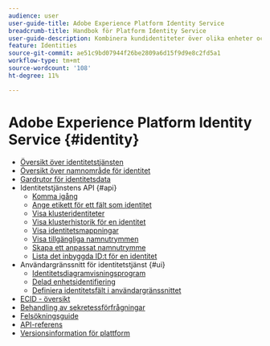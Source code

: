 ```yaml
---
audience: user
user-guide-title: Adobe Experience Platform Identity Service
breadcrumb-title: Handbok för Platform Identity Service
user-guide-description: Kombinera kundidentiteter över olika enheter och system för att leverera personaliserade digitala upplevelser.
feature: Identities
source-git-commit: ae51c9bd07944f26be2809a6d15f9d9e8c2fd5a1
workflow-type: tm+mt
source-wordcount: '108'
ht-degree: 11%

---
```



# Adobe Experience Platform Identity Service {#identity}

- [Översikt över identitetstjänsten](home.md)
- [Översikt över namnområde för identitet](namespaces.md)
- [Gardrutor för identitetsdata](guardrails.md)
- Identitetstjänstens API {#api}
   - [Komma igång](api/getting-started.md)
   - [Ange etikett för ett fält som identitet](api/label-identities.md)
   - [Visa klusteridentiteter](api/list-cluster-identites.md)
   - [Visa klusterhistorik för en identitet](api/list-cluster-history.md)
   - [Visa identitetsmappningar](api/list-identity-mappings.md)
   - [Visa tillgängliga namnutrymmen](api/list-namespaces.md)
   - [Skapa ett anpassat namnutrymme](api/create-custom-namespace.md)
   - [Lista det inbyggda ID:t för en identitet](api/list-native-id.md)
- Användargränssnitt för identitetstjänst {#ui}
   - [Identitetsdiagramvisningsprogram](ui/identity-graph-viewer.md)
   - [Delad enhetsidentifiering](ui/shared-devices.md)
   - [Definiera identitetsfält i användargränssnittet](ui/label-identities.md)
- [ECID - översikt](ecid.md)
- [Behandling av sekretessförfrågningar](privacy.md)
- [Felsökningsguide](troubleshooting-guide.md)
- [API-referens](https://www.adobe.io/experience-platform-apis/references/identity-service)
- [Versionsinformation för plattform](https://www.adobe.com/go/platform-release-notes-en)